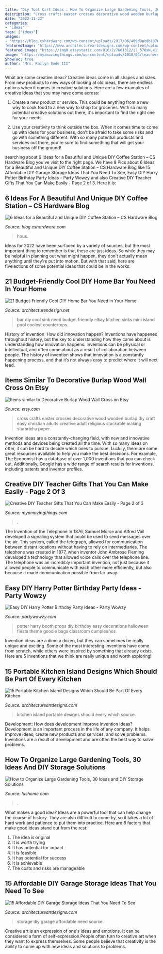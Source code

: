 ```yaml
---
title: "Diy Tool Cart Ideas : How To Organize Large Gardening Tools, 30 Ideas And Diy Storage Solutions"
description: "Cross crafts easter crosses decorative wood wooden burlap diy craft easy christian adults creative adult religious stackable making starsricha paper"
date: "2022-11-22"
categories:
- "ideas"
tags: ["ideas"]
images:
- "https://blog.cshardware.com/wp-content/uploads/2017/06/409d9ac8b10761ebb522a5fa9f125463.jpg"
featuredImage: "https://www.architectureartdesigns.com/wp-content/uploads/2016/03/9.bmp"
featured_image: "https://img0.etsystatic.com/016/2/7661312/il_570xN.411670510_os7e.jpg"
image: "https://myamazingthings.com/wp-content/uploads/2018/04/teachers-gift-7.png"
ShowToc: true
author: "Mrs. Kailyn Bode III"
---
```



What are some creative ideas?
Creative ideas come in all shapes and sizes. From new products to new ways of looking at old ideas, there are endless options when it comes to creative solutions. Here are a few examples of creative ideas that you may have come across: 
1. Create a new product or service. This could be anything from a new way to cook food to a new way to shop for groceries. With so many potential creative solutions out there, it's important to find the right one for your needs. 

2. Use your creativity to think outside the box. When it comes time to come up with ideas for your business, don't be afraid to take some risks and go with something different. With so many potential products and services out there, you're sure to find something that will get your business off the ground! 


	

		
searching about 6 Ideas for a Beautiful and Unique DIY Coffee Station – CS Hardware Blog you've visit to the right page. We have 8 Pics about 6 Ideas for a Beautiful and Unique DIY Coffee Station – CS Hardware Blog like 15 Affordable DIY Garage Storage Ideas That You Need To See, Easy DIY Harry Potter Birthday Party Ideas - Party Wowzy and also Creative DIY Teacher Gifts That You Can Make Easily - Page 2 of 3. Here it is:
		
    
## 6 Ideas For A Beautiful And Unique DIY Coffee Station – CS Hardware Blog

<img loading=lazy src="https://blog.cshardware.com/wp-content/uploads/2017/06/409d9ac8b10761ebb522a5fa9f125463.jpg" onerror="this.onerror=null;this.src='https://tse1.mm.bing.net/th?id=OIP.wLGSOtiQfv5w8E2b32pYKgHaLH&amp;pid=15.1';" alt="6 Ideas for a Beautiful and Unique DIY Coffee Station – CS Hardware Blog">

_Source: blog.cshardware.com_

>hous. 

	

Ideas for 2022 have been surfaced by a variety of sources, but the most important thing to remember is that these are just ideas. So while they may be helpful in planning out what might happen, they don't actually mean anything until they're put into motion. But with that said, here are fivelections of some potential ideas that could be in the works: 

    
## 21 Budget-Friendly Cool DIY Home Bar You Need In Your Home

<img loading=lazy src="http://cdn.architecturendesign.net/wp-content/uploads/2015/04/AD-DIY-Home-Bar-6.jpg" onerror="this.onerror=null;this.src='https://tse1.mm.bing.net/th?id=OIP.bGJ3_jaWKBVH1ZISDE3eVAHaOh&amp;pid=15.1';" alt="21 Budget-Friendly Cool DIY Home Bar You Need in Your Home">

_Source: architecturendesign.net_

>bar diy cool sink need budget friendly elkay kitchen sinks mini island pool coolest countertops. 

	

History of invention: How did innovation happen?
Inventions have happened throughout history, but the key to understanding how they came about is understanding how innovation happens. Inventions can be physical or intellectual, and often come about as a result of collaboration between people. The history of invention shows that innovation is a constantly happening process, and that it’s not always easy to predict where it will next lead.

    
## Items Similar To Decorative Burlap Wood Wall Cross On Etsy

<img loading=lazy src="https://img0.etsystatic.com/016/2/7661312/il_570xN.411670510_os7e.jpg" onerror="this.onerror=null;this.src='https://tse3.mm.bing.net/th?id=OIP.iaYBXJULTzON-vW9Soc6owHaMp&amp;pid=15.1';" alt="Items similar to Decorative Burlap Wood Wall Cross on Etsy">

_Source: etsy.com_

>cross crafts easter crosses decorative wood wooden burlap diy craft easy christian adults creative adult religious stackable making starsricha paper. 

	

Invention ideas are a constantly-changing field, with new and innovative methods and devices being created all the time. With so many ideas on offer, it can be hard to decide which ones to pursue. Luckily, there are some great resources available to help you make the best decisions. For example, The Economist has a database of over 1,000 inventions that you can check out. Additionally, Google has a wide range of search results for inventions, including patents and inventor profiles.

    
## Creative DIY Teacher Gifts That You Can Make Easily - Page 2 Of 3

<img loading=lazy src="https://myamazingthings.com/wp-content/uploads/2018/04/teachers-gift-7.png" onerror="this.onerror=null;this.src='https://tse4.mm.bing.net/th?id=OIP.g4eTmymbp33i8l0wKEvSUwHaE8&amp;pid=15.1';" alt="Creative DIY Teacher Gifts That You Can Make Easily - Page 2 of 3">

_Source: myamazingthings.com_

>. 

	

The Invention of the Telephone
In 1876, Samuel Morse and Alfred Vail developed a signaling system that could be used to send messages over the air. This system, called the telegraph, allowed for communication between distant locations without having to rely on intermediaries. The telephone was created in 1877, when inventor John Ambrose Fleming developed a technology that allowed voice calls over the telephone line. The telephone was an incredibly important invention, not just because it allowed people to communicate with each other more efficiently, but also because it made communication possible from far away.

    
## Easy DIY Harry Potter Birthday Party Ideas - Party Wowzy

<img loading=lazy src="https://partywowzy.com/wp-content/uploads/2018/08/Photo-Booth-Props.jpg" onerror="this.onerror=null;this.src='https://tse3.mm.bing.net/th?id=OIP.qmAXkvchV5xxNmLz7vjubQHaJ4&amp;pid=15.1';" alt="Easy DIY Harry Potter Birthday Party Ideas - Party Wowzy">

_Source: partywowzy.com_

>potter harry booth props diy birthday easy decorations halloween fiesta theme goodie bags classroom cumpleaños. 

	

Invention ideas are a dime a dozen, but they can sometimes be really unique and exciting. Some of the most interesting inventions have come from scratch, while others were inspired by something that already exists. Here are 5 inventions that we think are really unique and worth exploring!

    
## 15 Portable Kitchen Island Designs Which Should Be Part Of Every Kitchen

<img loading=lazy src="https://www.architectureartdesigns.com/wp-content/uploads/2016/03/9.bmp" onerror="this.onerror=null;this.src='https://tse1.mm.bing.net/th?id=OIP.i2kQE46C0_3VxBIREs-amwHaGw&amp;pid=15.1';" alt="15 Portable Kitchen Island Designs Which Should Be Part Of Every Kitchen">

_Source: architectureartdesigns.com_

>kitchen island portable designs should every which source. 

	

Development: How does development improve Invention ideas?
Development is an important process in the life of any company. It helps improve ideas, create new products and services, and solve problems. Inventions are a result of development and are often the best way to solve problems.

    
## How To Organize Large Gardening Tools, 30 Ideas And DIY Storage Solutions

<img loading=lazy src="https://www.lushome.com/wp-content/uploads/2020/01/storage-ideas-gadening-tools-11.jpg" onerror="this.onerror=null;this.src='https://tse2.mm.bing.net/th?id=OIP.1GGCyq0UV2ovxBIfGfxOiwHaJ3&amp;pid=15.1';" alt="How to Organize Large Gardening Tools, 30 Ideas and DIY Storage Solutions">

_Source: lushome.com_

>. 

	

What makes a good idea?
Ideas are a powerful tool that can help change the course of history. They are also difficult to come by, so it takes a lot of hard work and patience to put them into practice. Here are 8 factors that make good ideas stand out from the rest: 
1. The idea is original 
2. It is worth trying 
3. It has potential for impact 
4. It is feasible 
5. It has potential for success 
6. It is achievable 
7. The costs and risks are manageable 

    
## 15 Affordable DIY Garage Storage Ideas That You Need To See

<img loading=lazy src="https://www.architectureartdesigns.com/wp-content/uploads/2017/08/8-37.jpg" onerror="this.onerror=null;this.src='https://tse4.mm.bing.net/th?id=OIP.rmNBcxakZ7bOQc60FDP3GAHaHa&amp;pid=15.1';" alt="15 Affordable DIY Garage Storage Ideas That You Need To See">

_Source: architectureartdesigns.com_

>storage diy garage affordable need source. 

	

Creative art is an expression of one's ideas and emotions. It can be considered a form of self-expression.People often turn to creative art when they want to express themselves. Some people believe that creativity is the ability to come up with new ideas and solutions to problems.

